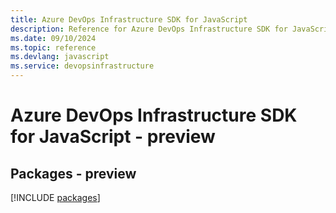 ```yaml
---
title: Azure DevOps Infrastructure SDK for JavaScript
description: Reference for Azure DevOps Infrastructure SDK for JavaScript
ms.date: 09/10/2024
ms.topic: reference
ms.devlang: javascript
ms.service: devopsinfrastructure
---
```

# Azure DevOps Infrastructure SDK for JavaScript - preview
## Packages - preview
[!INCLUDE [packages](devops-infrastructure-index.md)]